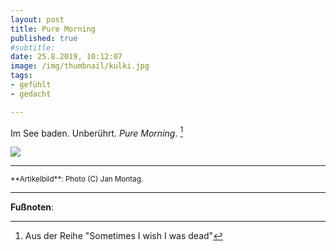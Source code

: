 ```yaml
---
layout: post
title: Pure Morning
published: true
#subtitle:
date: 25.8.2019, 10:12:07
image: /img/thumbnail/kulki.jpg
tags:
- gefühlt
- gedacht

---
```

Im See baden. Unberührt. *Pure Morning*. [^1]

![]({{site.baseurl}}/content/images/2019/08/kulki.jpg)

---

<small>
**Artikelbild**: Photo (C) Jan Montag.
</small>

---

**Fußnoten**:

[^1]: Aus der Reihe "Sometimes I wish I was dead"
